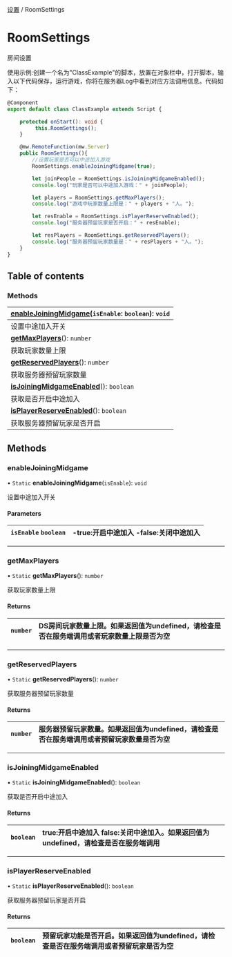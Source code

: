 [设置](../groups/设置.设置.md) / RoomSettings

# RoomSettings <Badge type="tip" text="Class" /> <Score text="RoomSettings" />

房间设置

<span style="font-size: 14px;">
使用示例:创建一个名为"ClassExample"的脚本，放置在对象栏中，打开脚本，输入以下代码保存，运行游戏，你将在服务器Log中看到对应方法调用信息。代码如下：
</span>

```ts
@Component
export default class ClassExample extends Script {

    protected onStart(): void {
         this.RoomSettings();
    }

    @mw.RemoteFunction(mw.Server)
    public RoomSettings(){
        //设置玩家是否可以中途加入游戏
        RoomSettings.enableJoiningMidgame(true);

        let joinPeople = RoomSettings.isJoiningMidgameEnabled();
        console.log("玩家是否可以中途加入游戏：" + joinPeople);

        let players = RoomSettings.getMaxPlayers();
        console.log("游戏中玩家数量上限是：" + players + "人。");

        let resEnable = RoomSettings.isPlayerReserveEnabled();
        console.log("服务器预留玩家是否开启：" + resEnable);

        let resPlayers = RoomSettings.getReservedPlayers();
        console.log("服务器预留玩家数量是：" + resPlayers + "人。");
    }
}
```

## Table of contents

### Methods <Score text="Methods" /> 
| **[enableJoiningMidgame](mw.RoomSettings.md#enablejoiningmidgame)**(`isEnable`: `boolean`): `void` <Badge type="tip" text="server" />  |
| :-----|
| 设置中途加入开关|
| **[getMaxPlayers](mw.RoomSettings.md#getmaxplayers)**(): `number` <Badge type="tip" text="server" />  |
| 获取玩家数量上限|
| **[getReservedPlayers](mw.RoomSettings.md#getreservedplayers)**(): `number` <Badge type="tip" text="server" />  |
| 获取服务器预留玩家数量|
| **[isJoiningMidgameEnabled](mw.RoomSettings.md#isjoiningmidgameenabled)**(): `boolean` <Badge type="tip" text="server" />  |
| 获取是否开启中途加入|
| **[isPlayerReserveEnabled](mw.RoomSettings.md#isplayerreserveenabled)**(): `boolean` <Badge type="tip" text="server" />  |
| 获取服务器预留玩家是否开启|

## Methods

### enableJoiningMidgame <Score text="enableJoiningMidgame" /> 

• `Static` **enableJoiningMidgame**(`isEnable`): `void` <Badge type="tip" text="server" />

设置中途加入开关

#### Parameters

| `isEnable` `boolean` | -true:开启中途加入 -false:关闭中途加入 |
| :------ | :------ |


___

### getMaxPlayers <Score text="getMaxPlayers" /> 

• `Static` **getMaxPlayers**(): `number` <Badge type="tip" text="server" />

获取玩家数量上限

#### Returns

| `number` | DS房间玩家数量上限。如果返回值为undefined，请检查是否在服务端调用或者玩家数量上限是否为空 |
| :------ | :------ |

___

### getReservedPlayers <Score text="getReservedPlayers" /> 

• `Static` **getReservedPlayers**(): `number` <Badge type="tip" text="server" />

获取服务器预留玩家数量

#### Returns

| `number` | 服务器预留玩家数量。如果返回值为undefined，请检查是否在服务端调用或者预留玩家数量是否为空 |
| :------ | :------ |

___

### isJoiningMidgameEnabled <Score text="isJoiningMidgameEnabled" /> 

• `Static` **isJoiningMidgameEnabled**(): `boolean` <Badge type="tip" text="server" />

获取是否开启中途加入

#### Returns

| `boolean` | true:开启中途加入 false:关闭中途加入。如果返回值为undefined，请检查是否在服务端调用 |
| :------ | :------ |

___

### isPlayerReserveEnabled <Score text="isPlayerReserveEnabled" /> 

• `Static` **isPlayerReserveEnabled**(): `boolean` <Badge type="tip" text="server" />

获取服务器预留玩家是否开启

#### Returns

| `boolean` | 预留玩家功能是否开启。如果返回值为undefined，请检查是否在服务端调用或者预留玩家是否为空 |
| :------ | :------ |
